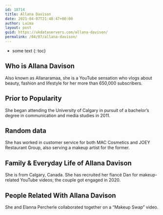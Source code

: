 ```yaml
---
id: 18714
title: Allana Davison
date: 2021-04-07T21:48:47+00:00
author: Laima
layout: post
guid: https://ukdataservers.com/allana-davison/
permalink: /04/07/allana-davison/
---
```


* some text
{: toc}


## Who is Allana Davison
                  
                  
                  
Also known as Allanaramaa, she is a YouTube sensation who vlogs about beauty, fashion and lifestyle for her more than 650,000 subscribers.
                  
              
            
              
            
                
                
                
## Prior to Popularity
                  
                  
                  
She began attending the University of Calgary in pursuit of a bachelor&#8217;s degree in communication and media studies in 2011.
                  
              
            
              
            
                
                
                
## Random data
                  
                  
                  
She has worked in customer service for both MAC Cosmetics and JOEY Restaurant Group, also serving a makeup artist for the former.
                  
              
            
              
            
                
                
                
## Family & Everyday Life of Allana Davison
                  
                  
                  
She is from Calgary, Canada. She has recruited her fiancé Dan for makeup-related YouTube videos; the couple got engaged in 2020.
                  
              
            
              
            
                
                
                
## People Related With Allana Davison
                  
                  
                  
She and Elanna Percherle collaborated together on a &#8220;Makeup Swap&#8221; video.
                  
              
            
              
            
                
              
            
              
              
            
            
              
            
          
          
          